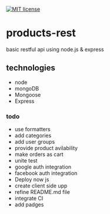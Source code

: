 [![MIT license](https://img.shields.io/badge/License-MIT-blue.svg)](https://lbesson.mit-license.org/)

# products-rest
basic restful api using node.js &amp; express

## technologies
- node
- mongoDB
- Mongoose
- Express


### todo
- use formatters
- add categories
- add user groups
- provide product avilability
- make orders as cart
- unite test
- google auth integration
- facebook auth integration
- Deploy now js
- create client side upp
- refine README.md file
- integrate CI
- add padges